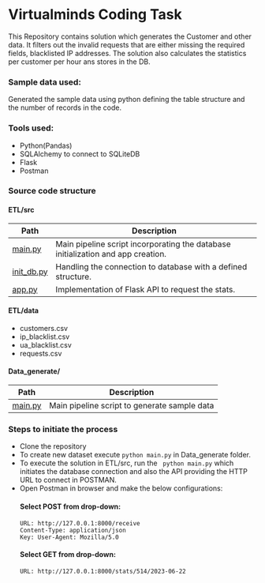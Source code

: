 # Virtualminds Coding Task
This Repository contains solution which generates the Customer and other data. It filters out the invalid requests that are either missing the required fields, blacklisted IP addresses. The solution also calculates the statistics per customer per hour ans stores in the DB. 

### Sample data used:
Generated the sample data using python defining the table structure and the number of records in the code.

### Tools used:
* Python(Pandas)
* SQLAlchemy to connect to SQLiteDB
* Flask
* Postman

### Source code structure
  #### ETL/src
  | Path | Description |
  | --- | --- |
  | [main.py](https://github.com/Nithya-shree/Virtualminds/blob/main/ETL/src/main.py) |  Main pipeline script incorporating the database initialization and app creation. |
  | [init_db.py](https://github.com/Nithya-shree/Virtualminds/blob/main/ETL/src/init_db.py) |  Handling the connection to database with a defined structure. |
  | [app.py](https://github.com/Nithya-shree/Virtualminds/blob/main/ETL/src/app.py) |  Implementation of Flask API to request the stats. |

  #### ETL/data
  * customers.csv
  * ip_blacklist.csv
  * ua_blacklist.csv
  * requests.csv

  #### Data_generate/
  | Path | Description |
  | --- | --- |
  | [main.py](https://github.com/Nithya-shree/Virtualminds/blob/main/Data_generate/main.py) |  Main pipeline script to generate sample data |

### Steps to initiate the process
* Clone the repository
* To create new dataset execute ``` python main.py ``` in Data_generate folder.
* To execute the solution in ETL/src, run the ``` python main.py``` which initiates the database connection and also the API providing the HTTP URL to connect in POSTMAN.
* Open Postman in browser and make the below configurations:
    #### Select POST from drop-down:
      URL: http://127.0.0.1:8000/receive
      Content-Type: application/json
      Key: User-Agent: Mozilla/5.0


    #### Select GET from drop-down:
      URL: http://127.0.0.1:8000/stats/514/2023-06-22
      
  

  
